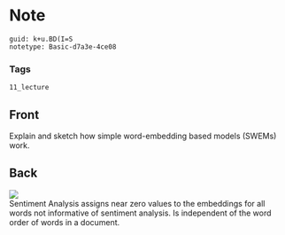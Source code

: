 # Note
```
guid: k+u.BD(I=S
notetype: Basic-d7a3e-4ce08
```

### Tags
```
11_lecture
```

## Front
Explain and sketch how simple word-embedding based models (SWEMs) work.

## Back
<img src="paste-97f935edb7279eaf2eaec676149c7149a00302e2.jpg">
<div>
  Sentiment Analysis assigns near zero values to the embeddings for
  all words not informative of sentiment analysis. Is independent
  of the word order of words in a document.
</div>

